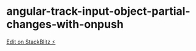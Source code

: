 # angular-track-input-object-partial-changes-with-onpush

[Edit on StackBlitz ⚡️](https://stackblitz.com/edit/angular-track-input-object-partial-changes-with-onpush)